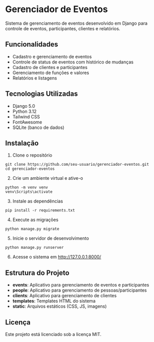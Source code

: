 # Gerenciador de Eventos

Sistema de gerenciamento de eventos desenvolvido em Django para controle de eventos, participantes, clientes e relatórios.

## Funcionalidades

- Cadastro e gerenciamento de eventos
- Controle de status de eventos com histórico de mudanças
- Cadastro de clientes e participantes
- Gerenciamento de funções e valores
- Relatórios e listagens

## Tecnologias Utilizadas

- Django 5.0
- Python 3.12
- Tailwind CSS
- FontAwesome
- SQLite (banco de dados)

## Instalação

1. Clone o repositório
```
git clone https://github.com/seu-usuario/gerenciador-eventos.git
cd gerenciador-eventos
```

2. Crie um ambiente virtual e ative-o
```
python -m venv venv
venv\Scripts\activate
```

3. Instale as dependências
```
pip install -r requirements.txt
```

4. Execute as migrações
```
python manage.py migrate
```

5. Inicie o servidor de desenvolvimento
```
python manage.py runserver
```

6. Acesse o sistema em http://127.0.0.1:8000/

## Estrutura do Projeto

- **events**: Aplicativo para gerenciamento de eventos e participantes
- **people**: Aplicativo para gerenciamento de pessoas/participantes
- **clients**: Aplicativo para gerenciamento de clientes
- **templates**: Templates HTML do sistema
- **static**: Arquivos estáticos (CSS, JS, imagens)

## Licença

Este projeto está licenciado sob a licença MIT.
